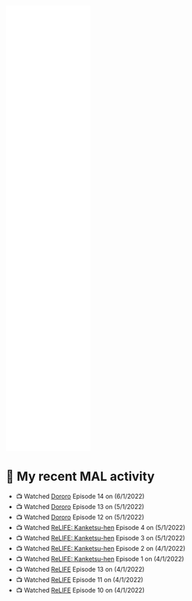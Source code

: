 ![Metrics](https://github.com/noxan-dev/noxan-dev/blob/main/github-metrics.svg)

# 🌸 My recent MAL activity

<!-- MAL_ACTIVITY:start -->

- 📺 Watched [Dororo](https://myanimelist.net/anime/37520) Episode 14 on (6/1/2022)
- 📺 Watched [Dororo](https://myanimelist.net/anime/37520) Episode 13 on (5/1/2022)
- 📺 Watched [Dororo](https://myanimelist.net/anime/37520) Episode 12 on (5/1/2022)
- 📺 Watched [ReLIFE: Kanketsu-hen](https://myanimelist.net/anime/35466) Episode 4 on (5/1/2022)
- 📺 Watched [ReLIFE: Kanketsu-hen](https://myanimelist.net/anime/35466) Episode 3 on (5/1/2022)
- 📺 Watched [ReLIFE: Kanketsu-hen](https://myanimelist.net/anime/35466) Episode 2 on (4/1/2022)
- 📺 Watched [ReLIFE: Kanketsu-hen](https://myanimelist.net/anime/35466) Episode 1 on (4/1/2022)
- 📺 Watched [ReLIFE](https://myanimelist.net/anime/30015) Episode 13 on (4/1/2022)
- 📺 Watched [ReLIFE](https://myanimelist.net/anime/30015) Episode 11 on (4/1/2022)
- 📺 Watched [ReLIFE](https://myanimelist.net/anime/30015) Episode 10 on (4/1/2022)

<!-- MAL_ACTIVITY:end -->
